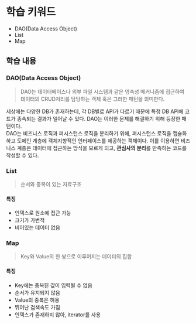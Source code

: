# 학습 키워드

- DAO(Data Access Object)
- List
- Map

## 학습 내용

### DAO(Data Access Object)

> DAO는 데이터베이스나 외부 파일 시스템과 같은 영속성 메커니즘에 접근하여 데이터의 CRUD처리를 담당하는 객체 혹은 그러한 패턴을 의미한다.

세상에는 다양한 DB가 존재하는데, 각 DB별로 API가 다르기 때문에 특정 DB API에 코드가 종속되는 결과가 일어날 수 있다. DAO는 이러한 문제를 해결하기 위해 등장한 패턴이다.   
DAO는 비즈니스 로직과 퍼시스턴스 로직을 분리하기 위해, 퍼시스턴스 로직을 캡슐화 하고 도메인 계층에 객체지향적인 인터페이스를 제공하는 객체이다. 이를 이용하면 비즈니스 계층은 데이터에 접근하는 방식을 모르게 되고, **관심사의 분리**를 만족하는 코드를 작성할 수 있다.

### List

>순서와 중복이 있는 자료구조

#### 특징

- 인덱스로 원소에 접근 가능
- 크기가 가변적
- 비어있는 데이터 없음

### Map

> Key와 Value의 한 쌍으로 이루어지는 데이터의 집합

#### 특징

- Key에는 중복된 값이 입력될 수 없음
- 순서가 유지되지 않음
- Value의 중복은 허용
- 뛰어난 검색속도 가짐
- 인덱스가 존재하지 않아, iterator를 사용
